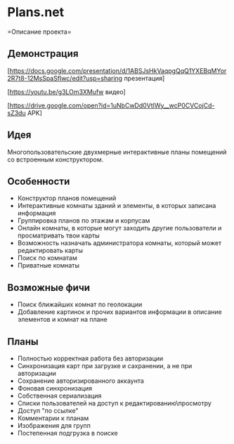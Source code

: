 # Plans.net
=Описание проекта=

Демонстрация
------------
[https://docs.google.com/presentation/d/1ABSJsHkVaqpgQqQ1YXEBqMYor2R7t8-12MsSpaSfIwc/edit?usp=sharing презентация]

[https://youtu.be/g3LOm3XMufw видео]

[https://drive.google.com/open?id=1uNbCwDd0VtIWy__wcP0CVCojCd-sZ3du APK]

Идея
----
Многопользовательские двухмерные интерактивные планы помещений со встроенным конструктором.

Особенности
-----------
* Конструктор планов помещений
* Интерактивные комнаты зданий и элементы, в которых записана информация
* Группировка планов по этажам и корпусам
* Онлайн комнаты, в которые могут заходить другие пользователи и просматривать твои карты
* Возможность назначать администратора комнаты, который может редактировать карты
* Поиск по комнатам
* Приватные комнаты

Возможные фичи
--------------
* Поиск ближайших комнат по геолокации
* Добавление картинок и прочих вариантов информации в описание элементов и комнат на плане

Планы
-----
* Полностью корректная работа без авторизации
* Синхронизация карт при загрузке и сахранении, а не при авторизации
* Сохранение авторизированного аккаунта
* Фоновая синхронизация
* Собственная сериализация
* Списки пользователей на доступ к редактированию\просмотру
* Доступ "по ссылке"
* Комментарии к планам
* Изображения для групп
* Постепенная подгрузка в поиске
